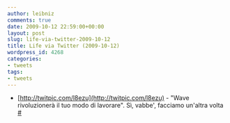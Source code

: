 ```yaml
---
author: leibniz
comments: true
date: 2009-10-12 22:59:00+00:00
layout: post
slug: life-via-twitter-2009-10-12
title: Life via Twitter (2009-10-12)
wordpress_id: 4268
categories:
- tweets
tags:
- tweets
---
```



	
  * [http://twitpic.com/l8ezu](http://twitpic.com/l8ezu) - "Wave rivoluzionerà il tuo modo di lavorare". Sì, vabbe', facciamo un'altra volta [#](http://twitter.com/leibniz/statuses/4804354757)


